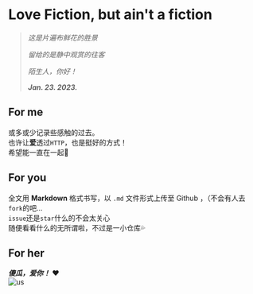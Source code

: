 # Love Fiction, but ain't a fiction

> *这是片遍布鲜花的胜景*
>
> *留给的是静中观赏的往客*
>
> *陌生人，你好！*
>
> ***Jan. 23. 2023.***

## For me
或多或少记录些感触的过去。  
也许让**爱**透过`HTTP`，也是挺好的方式！  
希望能一直在一起🥰

## For you
全文用 **Markdown** 格式书写，以 `.md` 文件形式上传至 Github ，（不会有人去`fork`的吧...  
`issue`还是`star`什么的不会太关心  
随便看看什么的无所谓啦，不过是一小仓库💦

## For her
***傻瓜，爱你！*** ❤️  
![us](https://i.328888.xyz/2023/01/23/OM7Yx.jpeg)
